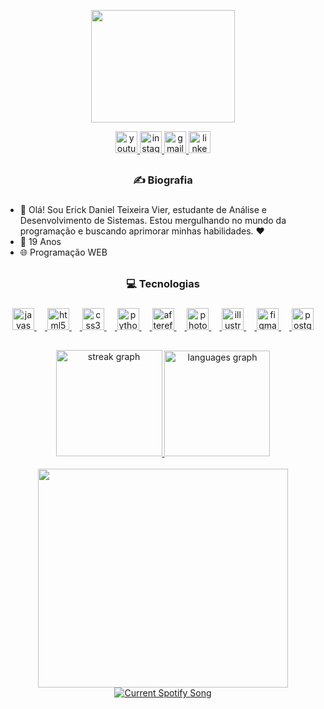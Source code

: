 <div align="center">
  
  <img height="180" width="230" src="https://i.imgur.com/oaZbOkK.gif"  /><br>
    
  <a href="https://www.youtube.com/@erixkat6541" target="_blank">
  <img src="https://img.shields.io/static/v1?message=Youtube&logo=youtube&label=&color=000000&logoColor=white&labelColor=&style=for-the-badge" height="35" alt="youtube logo" />
  </a>
  <a href="https://www.instagram.com/erickdanielteixeira" target="_blank">
    <img src="https://img.shields.io/static/v1?message=Instagram&logo=instagram&label=&color=000000&logoColor=white&labelColor=&style=for-the-badge" height="35" alt="instagram logo" />
    </a>
  <a href="mailto:erixkat10@gmail.com" target="_blank">
    <img src="https://img.shields.io/static/v1?message=Gmail&logo=gmail&label=&color=000000&logoColor=white&labelColor=&style=for-the-badge" height="35" alt="gmail logo" />
    </a>
  <img src="https://img.shields.io/static/v1?message=LinkedIn&logo=linkedin&label=&color=000000&logoColor=white&labelColor=&style=for-the-badge" height="35" alt="linkedin logo" />
</div>

##

<div align="center">


<h3 align="center"> ✍ Biografia </h3>

###

<div align="left">

- 👋 Olá! Sou Erick Daniel Teixeira Vier, estudante de Análise e Desenvolvimento de Sistemas. Estou mergulhando no mundo da programação e buscando aprimorar minhas habilidades. ❤️
- 🎉 19 Anos
- 🌐 Programação WEB

</div>

##

<h3 align="center">💻 Tecnologias </h3>

###
 
<div align="center">
  <a href="https://www.devmedia.com.br/javascript/" target="_blank">
  <img src="https://cdn.jsdelivr.net/gh/devicons/devicon/icons/javascript/javascript-original.svg" height="35" alt="javascript logo"  />
  <img width="13" />
  <a href="https://www.devmedia.com.br/o-que-e-o-html5/25820" target="_blank">
  <img src="https://cdn.jsdelivr.net/gh/devicons/devicon/icons/html5/html5-original.svg" height="35" alt="html5 logo"  />
  <img width="13" />
  <a href="https://www.devmedia.com.br/guia/css/38149" target="_blank">
  <img src="https://cdn.jsdelivr.net/gh/devicons/devicon/icons/css3/css3-original.svg" height="35" alt="css3 logo"  />
  <img width="13" />
  <a href="https://www.python.org" target="_blank">
  <img src="https://cdn.jsdelivr.net/gh/devicons/devicon/icons/python/python-original.svg" height="35" alt="python logo"  />
  <img width="13" />
  <a href="https://www.adobe.com/br/products/aftereffects/campaign/pricing.html" target="_blank">
  <img src="https://cdn.jsdelivr.net/gh/devicons/devicon/icons/aftereffects/aftereffects-original.svg" height="35" alt="aftereffects logo"  />
  <img width="13" />
  <a href="https://www.adobe.com/br/products/photoshop/landpa.html" target="_blank">
  <img src="https://cdn.jsdelivr.net/gh/devicons/devicon/icons/photoshop/photoshop-plain.svg" height="35" alt="photoshop logo"  />
  <img width="13" />
  <a href="https://www.adobe.com/br/products/illustrator/campaign/pricing.html" target="_blank">
  <img src="https://cdn.jsdelivr.net/gh/devicons/devicon/icons/illustrator/illustrator-plain.svg" height="35" alt="illustrator logo"  />
  <img width="13" />
  <a href="https://www.figma.com" target="_blank">
  <img src="https://cdn.jsdelivr.net/gh/devicons/devicon/icons/figma/figma-original.svg" height="35" alt="figma logo"  />
  <img width="13" />
  <a href="https://www.postgresql.org" target="_blank">
  <img src="https://cdn.jsdelivr.net/gh/devicons/devicon/icons/postgresql/postgresql-original.svg" height="35" alt="postgresql logo"  />
</div>

##

<div align="center">
  <img src="https://streak-stats.demolab.com?user=ErickDaniel7&locale=pt-br&mode=daily&theme=apprentice&hide_border=true&border_radius=5" height="170" alt="streak graph"  />
  <img src="https://github-readme-stats.vercel.app/api/top-langs?username=ErickDaniel7&locale=pt-br&hide_title=false&layout=compact&card_width=320&langs_count=5&theme=apprentice&hide_border=true" height="169" alt="languages graph"  />
</div><br>

<div align="center">
  
  <img height="350" width="400" src="https://spotify-recently-played-readme.vercel.app/api?user=h8rx53x6ewgov1ttdy6njyyg5" />

  <a href="https://github.com/tthn0/Spotify-Readme">
  <img src="https://erick-daniel7-l6mi.vercel.app/api?theme=dark&scan=true&rainbow=true" alt="Current Spotify Song">
</a>

  
</div>

